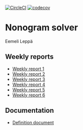 [![CircleCI](https://circleci.com/gh/JustAGoldeneye/tiralabra-nonogram.svg?style=svg)](https://circleci.com/gh/JustAGoldeneye/tiralabra-nonogram) [![codecov](https://codecov.io/gh/JustAGoldeneye/tiralabra-nonogram/branch/master/graph/badge.svg)](https://codecov.io/gh/JustAGoldeneye/tiralabra-nonogram)

# Nonogram solver

Eemeli Leppä

## Weekly reports

* [Weekly report 1](https://github.com/JustAGoldeneye/tiralabra-nonogram/blob/master/Documentation/Weekly_reports/Weekly_report_1.md)
* [Weekly report 2](https://github.com/JustAGoldeneye/tiralabra-nonogram/blob/master/Documentation/Weekly_reports/Weekly_report_2.md)
* [Weekly report 3](https://github.com/JustAGoldeneye/tiralabra-nonogram/blob/master/Documentation/Weekly_reports/Weekly_report_3.md)
* [Weekly report 4](https://github.com/JustAGoldeneye/tiralabra-nonogram/blob/master/Documentation/Weekly_reports/Weekly_report_4.md)
* [Weekly report 5](https://github.com/JustAGoldeneye/tiralabra-nonogram/blob/master/Documentation/Weekly_reports/Weekly_report_5.md)
* [Weekly report 6](https://github.com/JustAGoldeneye/tiralabra-nonogram/blob/master/Documentation/Weekly_reports/Weekly_report_6.md)

## Documentation

* [Definition document](https://github.com/JustAGoldeneye/tiralabra-nonogram/blob/master/Documentation/Definition_document.md)